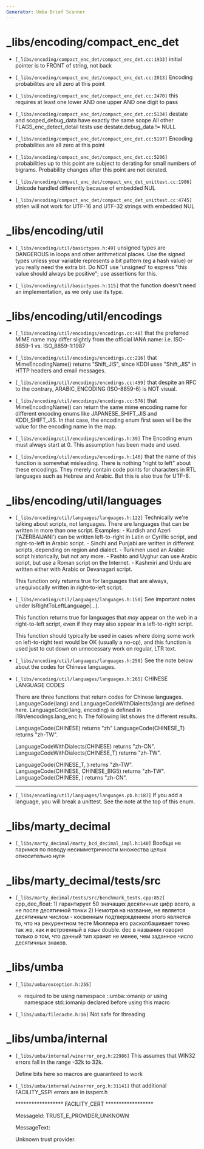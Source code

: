```yaml
---
Generator: Umba Brief Scanner
---
```


# _libs/encoding/compact_enc_det

- `[_libs/encoding/compact_enc_det/compact_enc_det.cc:1933]`
  initial pointer is to FRONT of string, not back

- `[_libs/encoding/compact_enc_det/compact_enc_det.cc:2013]`
  Encoding probabilites are all zero at this point

- `[_libs/encoding/compact_enc_det/compact_enc_det.cc:2470]`
  this requires at least one lower AND one upper AND one digit to pass

- `[_libs/encoding/compact_enc_det/compact_enc_det.cc:5134]`
  destate and scoped_debug_data have exactly the same scope All other
  FLAGS_enc_detect_detail tests use destate.debug_data != NULL

- `[_libs/encoding/compact_enc_det/compact_enc_det.cc:5197]`
  Encoding probabilites are all zero at this point

- `[_libs/encoding/compact_enc_det/compact_enc_det.cc:5206]`
  probabilities up to this point are subject to derating for small numbers of
  bigrams. Probability changes after this point are not derated.

- `[_libs/encoding/compact_enc_det/compact_enc_det_unittest.cc:1986]`
  Unicode handled differently because of embedded NUL

- `[_libs/encoding/compact_enc_det/compact_enc_det_unittest.cc:4745]`
  strlen will not work for UTF-16 and UTF-32 strings with embedded NUL



# _libs/encoding/util

- `[_libs/encoding/util/basictypes.h:49]`
  unsigned types are DANGEROUS in loops and other arithmetical places.  Use the
  signed types unless your variable represents a bit pattern (eg a hash value) or
  you really need the extra bit.  Do NOT use 'unsigned' to express "this value
  should always be positive"; use assertions for this.

- `[_libs/encoding/util/basictypes.h:115]`
  that the function doesn't need an implementation, as we only use its type.



# _libs/encoding/util/encodings

- `[_libs/encoding/util/encodings/encodings.cc:48]`
  that the preferred MIME name may differ slightly from the official IANA name:
  i.e. ISO-8859-1 vs. ISO_8859-1:1987

- `[_libs/encoding/util/encodings/encodings.cc:216]`
  that MimeEncodingName() returns "Shift_JIS", since KDDI uses "Shift_JIS" in
  HTTP headers and email messages.

- `[_libs/encoding/util/encodings/encodings.cc:459]`
  that despite an RFC to the contrary, ARABIC_ENCODING (ISO-8859-6) is NOT
  visual.

- `[_libs/encoding/util/encodings/encodings.cc:576]`
  that MimeEncodingName() can return the same mime encoding name for different
  encoding enums like JAPANESE_SHIFT_JIS and KDDI_SHIFT_JIS.  In that case, the
  encoding enum first seen will be the value for the encoding name in the map.

- `[_libs/encoding/util/encodings/encodings.h:39]`
  The Encoding enum must always start at 0. This assumption has been made and
  used.

- `[_libs/encoding/util/encodings/encodings.h:146]`
  that the name of this function is somewhat misleading. There is nothing "right
  to left" about these encodings. They merely contain code points for characters
  in RTL languages such as Hebrew and Arabic. But this is also true for UTF-8.



# _libs/encoding/util/languages

- `[_libs/encoding/util/languages/languages.h:122]`
  Technically we're talking about scripts, not languages. There are languages
  that can be written in more than one script. Examples: - Kurdish and Azeri
  ('AZERBAIJANI') can be written left-to-right in Latin or Cyrillic script, and
  right-to-left in Arabic script. - Sindhi and Punjabi are written in different
  scripts, depending on region and dialect. - Turkmen used an Arabic script
  historically, but not any more. - Pashto and Uyghur can use Arabic script, but
  use a Roman script on the Internet. - Kashmiri and Urdu are written either with
  Arabic or Devanagari script.
  
  This function only returns true for languages that are always, unequivocally
  written in right-to-left script.

- `[_libs/encoding/util/languages/languages.h:150]`
  See important notes under IsRightToLeftLanguage(...).
  
  This function returns true for languages that *may* appear on the web in a
  right-to-left script, even if they may also appear in a left-to-right script.
  
  This function should typically be used in cases where doing some work on
  left-to-right text would be OK (usually a no-op), and this function is used
  just to cut down on unnecessary work on regular, LTR text.

- `[_libs/encoding/util/languages/languages.h:250]`
  See the note below about the codes for Chinese languages.

- `[_libs/encoding/util/languages/languages.h:265]`
  CHINESE LANGUAGE CODES
  
  There are three functions that return codes for Chinese languages.
  LanguageCode(lang) and LanguageCodeWithDialects(lang) are defined here.
  LanguageCode(lang, encoding) is defined in i18n/encodings.lang_enc.h. The
  following list shows the different results.
  
  LanguageCode(CHINESE) returns "zh" LanguageCode(CHINESE_T) returns "zh-TW".
  
  LanguageCodeWithDialects(CHINESE) returns "zh-CN".
  LanguageCodeWithDialects(CHINESE_T) returns "zh-TW".
  
  LanguageCode(CHINESE_T, <any encoding>) returns "zh-TW". LanguageCode(CHINESE,
  CHINESE_BIG5) returns "zh-TW". LanguageCode(CHINESE, <any other encoding>)
  returns "zh-CN".
  
  --------------------------------------------

- `[_libs/encoding/util/languages/languages.pb.h:187]`
  If you add a language, you will break a unittest. See the note at the top of
  this enum.



# _libs/marty_decimal

- `[_libs/marty_decimal/marty_bcd_decimal_impl.h:140]`
  Вообще не паримся по поводу несимметричности множества целых относительно нуля



# _libs/marty_decimal/tests/src

- `[_libs/marty_decimal/tests/src/benchmark_tests.cpp:852]`
  cpp_dec_float: 1) гарантирует 50 значащих десятичных цифр всего, а не после
  десятичной точки 2) Немотря на название, не является десятичным числом -
  косвенным подтверждением этого является то, что на рекурентном тесте Мюллера
  его расколбашивает точно так же, как и встроенный в язык double. dec в названии
  говорит только о том, что данный тип хранит не менее, чем заданное число
  десятичных знаков.



# _libs/umba

- `[_libs/umba/exception.h:255]`
  - required to be using namespace ::umba::omanip or using namespace std::iomanip
  declared before using this macro

- `[_libs/umba/filecache.h:16]`
  Not safe for threading



# _libs/umba/internal

- `[_libs/umba/internal/winerror_org.h:22986]`
  This assumes that WIN32 errors fall in the range -32k to 32k.
  
  Define bits here so macros are guaranteed to work

- `[_libs/umba/internal/winerror_org.h:31141]`
  that additional FACILITY_SSPI errors are in issperr.h
  
  ****************** FACILITY_CERT ******************
  
  MessageId: TRUST_E_PROVIDER_UNKNOWN
  
  MessageText:
  
  Unknown trust provider.

